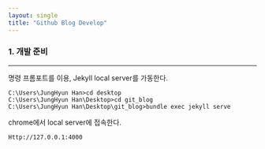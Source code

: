 ```yaml
---
layout: single
title: "Github Blog Develop"
---
```


### 1. 개발 준비
--------
명령 프롬포트를 이용, Jekyll local server를 가동한다.


    C:\Users\JungHyun Han>cd desktop  
    C:\Users\JungHyun Han\Desktop>cd git_blog  
    C:\Users\JungHyun Han\Desktop\git_blog>bundle exec jekyll serve
   
   
   
chrome에서 local server에 접속한다.


    Http://127.0.0.1:4000
